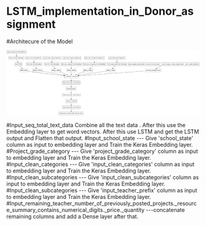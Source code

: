 # LSTM_implementation_in_Donor_assignment

#Architecure of the Model

![Screenshot](LSTM_Image_2.jpeg)



#Input_seq_total_text_data   Combine all the text data . After this use the Embedding layer to get word vectors. After this use LSTM and get the LSTM output and Flatten that output.
#Input_school_state --- Give 'school_state' column as input to embedding layer and Train the Keras Embedding layer.
#Project_grade_category --- Give 'project_grade_category' column as input to embedding layer and Train the Keras Embedding layer.
#Input_clean_categories --- Give 'input_clean_categories' column as input to embedding layer and Train the Keras Embedding layer.
#Input_clean_subcategories --- Give 'input_clean_subcategories' column as input to embedding layer and Train the Keras Embedding layer.
#Input_clean_subcategories --- Give 'input_teacher_prefix' column as input to embedding layer and Train the Keras Embedding layer.
#Input_remaining_teacher_number_of_previously_posted_projects._resource_summary_contains_numerical_digits._price._quantity ---concatenate remaining columns and add a Dense layer after that.



